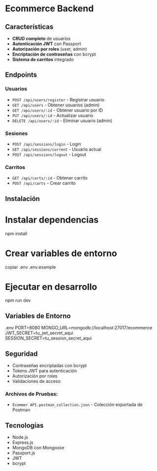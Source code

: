# Ecommerce Backend

## Características

- **CRUD completo** de usuarios
- **Autenticación JWT** con Passport
- **Autorización por roles** (user, admin)
- **Encriptación de contraseñas** con bcrypt
- **Sistema de carritos** integrado

## Endpoints

### Usuarios
- `POST /api/users/register` - Registrar usuario
- `GET /api/users` - Obtener usuarios (admin)
- `GET /api/users/:id` - Obtener usuario por ID
- `PUT /api/users/:id` - Actualizar usuario
- `DELETE /api/users/:id` - Eliminar usuario (admin)

### Sesiones
- `POST /api/sessions/login` - Login
- `GET /api/sessions/current` - Usuario actual
- `POST /api/sessions/logout` - Logout

### Carritos
- `GET /api/carts/:id` - Obtener carrito
- `POST /api/carts` - Crear carrito

## Instalación

# Instalar dependencias
npm install

# Crear variables de entorno
copiar .env .env.example

# Ejecutar en desarrollo
npm run dev

## Variables de Entorno

.env
PORT=8080
MONGO_URL=mongodb://localhost:27017/ecommerce
JWT_SECRET=tu_jwt_secret_aqui
SESSION_SECRET=tu_session_secret_aqui

## Seguridad

- Contraseñas encriptadas con bcrypt
- Tokens JWT para autenticación
- Autorización por roles
- Validaciones de acceso

### Archivos de Pruebas:
- `Ecommer API.postman_collection.json` - Colección exportada de Postman

## Tecnologías

- Node.js
- Express.js
- MongoDB con Mongoose
- Passport.js
- JWT
- bcrypt